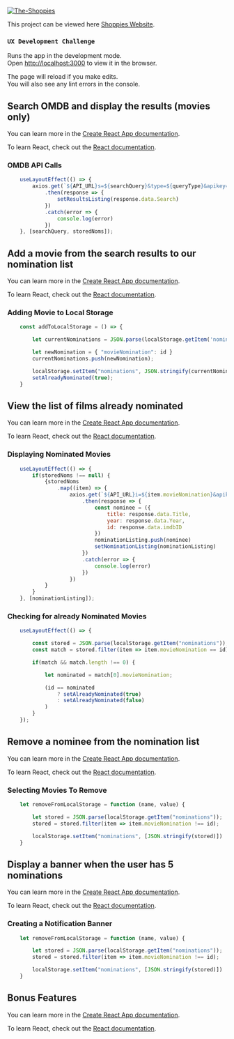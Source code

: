 
<a href="https://ibb.co/FHZ8VPs"><img src="https://i.ibb.co/vXyLYts/The-Shoppies.png" alt="The-Shoppies" border="0"></a>

This project can be viewed here [Shoppies Website](https://shoppies.netlify.app/).

### `UX Development Challenge`

Runs the app in the development mode.<br />
Open [http://localhost:3000](http://localhost:3000) to view it in the browser.

The page will reload if you make edits.<br />
You will also see any lint errors in the console.



## Search OMDB and display the results (movies only)

You can learn more in the [Create React App documentation](https://facebook.github.io/create-react-app/docs/getting-started).

To learn React, check out the [React documentation](https://reactjs.org/).

### OMDB API Calls

```javascript
    useLayoutEffect(() => {
        axios.get(`${API_URL}s=${searchQuery}&type=${queryType}&apikey=${API_KEY}`)
            .then(response => {
                setResultsListing(response.data.Search)
            })
            .catch(error => {
                console.log(error)
            })
    }, [searchQuery, storedNoms]);
```

## Add a movie from the search results to our nomination list

You can learn more in the [Create React App documentation](https://facebook.github.io/create-react-app/docs/getting-started).

To learn React, check out the [React documentation](https://reactjs.org/).

### Adding Movie to Local Storage

```javascript
    const addToLocalStorage = () => {

        let currentNominations = JSON.parse(localStorage.getItem('nominations')) || [];

        let newNomination = { "movieNomination": id }
        currentNominations.push(newNomination);

        localStorage.setItem("nominations", JSON.stringify(currentNominations));
        setAlreadyNominated(true);
    }
```


## View the list of films already nominated

You can learn more in the [Create React App documentation](https://facebook.github.io/create-react-app/docs/getting-started).

To learn React, check out the [React documentation](https://reactjs.org/).

### Displaying Nominated Movies

```javascript
    useLayoutEffect(() => {
        if(storedNoms !== null) {
            {storedNoms
                .map((item) => {
                    axios.get(`${API_URL}i=${item.movieNomination}&apikey=${API_KEY}`)
                        .then(response => {
                            const nominee = ({
                                title: response.data.Title,
                                year: response.data.Year,
                                id: response.data.imdbID
                            })
                            nominationListing.push(nominee)
                            setNominationListing(nominationListing)
                        })
                        .catch(error => {
                            console.log(error)
                        })
                    })
            }
        }
    }, [nominationListing]);
```


### Checking for already Nominated Movies

```javascript
    useLayoutEffect(() => {

        const stored = JSON.parse(localStorage.getItem("nominations"));
        const match = stored.filter(item => item.movieNomination == id);

        if(match && match.length !== 0) {

            let nominated = match[0].movieNomination;

            (id == nominated 
                ? setAlreadyNominated(true)
                : setAlreadyNominated(false)
            )
        }
    });
```

## Remove a nominee from the nomination list

You can learn more in the [Create React App documentation](https://facebook.github.io/create-react-app/docs/getting-started).

To learn React, check out the [React documentation](https://reactjs.org/).

### Selecting Movies To Remove

```javascript
    let removeFromLocalStorage = function (name, value) {

        let stored = JSON.parse(localStorage.getItem("nominations"));
        stored = stored.filter(item => item.movieNomination !== id);

        localStorage.setItem("nominations", [JSON.stringify(stored)])
    }
```

## Display a banner when the user has 5 nominations

You can learn more in the [Create React App documentation](https://facebook.github.io/create-react-app/docs/getting-started).

To learn React, check out the [React documentation](https://reactjs.org/).

### Creating a Notification Banner

```javascript
    let removeFromLocalStorage = function (name, value) {

        let stored = JSON.parse(localStorage.getItem("nominations"));
        stored = stored.filter(item => item.movieNomination !== id);

        localStorage.setItem("nominations", [JSON.stringify(stored)])
    }
```

## Bonus Features

You can learn more in the [Create React App documentation](https://facebook.github.io/create-react-app/docs/getting-started).

To learn React, check out the [React documentation](https://reactjs.org/).
